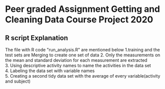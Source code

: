 # Peer graded Assignment Getting and Cleaning Data Course Project 2020

## R script Explanation 
The file with R code "run_analysis.R" are mentioned below
1.training and the test sets are Merging to create one set of data 
2. Only the measurements on the mean and standard deviation for each measurement are extracted  
3. Using descriptive activity names to name the activities in the data set   
4. Labeling the data set with variable names   
5. Creating a second tidy data set with the average of every variable(activity and subject)   
   


